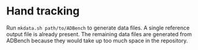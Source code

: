 # Hand tracking

Run `mkdata.sh path/to/ADBench` to generate data files.  A single
reference output file is already present.  The remaining data files
are generated from ADBench because they would take up too much space
in the repository.
